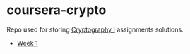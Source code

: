 # coursera-crypto

Repo used for storing [Cryptography I](https://www.coursera.org/learn/crypto/home) assignments solutions.

* [Week 1](https://github.com/ipinto/coursera-crypto/tree/master/week1)